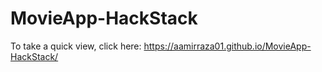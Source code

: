 # MovieApp-HackStack
To take a quick view, click here: https://aamirraza01.github.io/MovieApp-HackStack/
